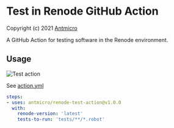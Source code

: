 # Test in Renode GitHub Action
Copyright (c) 2021 [Antmicro](https://www.antmicro.com)

A GitHub Action for testing software in the Renode environment.

## Usage

![Test action](https://github.com/antmicro/renode-test-action/workflows/Test%20action/badge.svg)

See [action.yml](action.yml)

```yaml
steps:
- uses: antmicro/renode-test-action@v1.0.0
  with:
    renode-version: 'latest'
    tests-to-run: 'tests/**/*.robot' 
```
